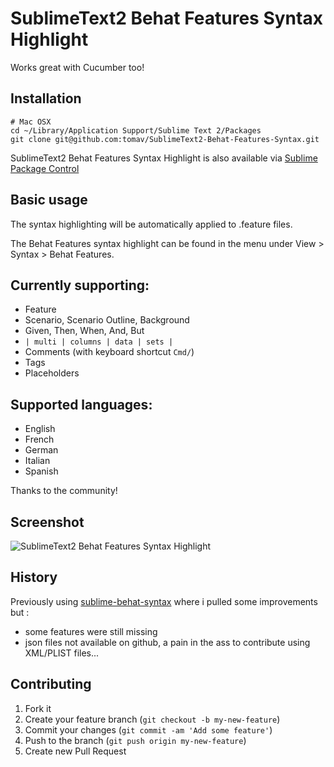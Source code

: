 # SublimeText2 Behat Features Syntax Highlight

Works great with Cucumber too! 

## Installation

    # Mac OSX
    cd ~/Library/Application Support/Sublime Text 2/Packages
    git clone git@github.com:tomav/SublimeText2-Behat-Features-Syntax.git

SublimeText2 Behat Features Syntax Highlight is also available via [Sublime Package Control](http://wbond.net/sublime_packages/package_control)

## Basic usage

The syntax highlighting will be automatically applied to .feature files.

The Behat Features syntax highlight can be found in the menu under View > Syntax > Behat Features.

## Currently supporting:
* Feature
* Scenario, Scenario Outline, Background
* Given, Then, When, And, But
* `| multi | columns | data | sets |`
* Comments (with keyboard shortcut `Cmd/`)
* Tags
* Placeholders

## Supported languages:
* English
* French
* German
* Italian
* Spanish

Thanks to the community!

## Screenshot

![SublimeText2 Behat Features Syntax Highlight](http://www.ifusio.com/wp-content/uploads/2012/11/Sublime-Text-2-Behat-Features.png)

## History

Previously using [sublime-behat-syntax](https://github.com/omissis/sublime-behat-syntax) where i pulled some improvements but :
* some features were still missing
* json files not available on github, a pain in the ass to contribute using XML/PLIST files...

## Contributing

1. Fork it
2. Create your feature branch (`git checkout -b my-new-feature`)
3. Commit your changes (`git commit -am 'Add some feature'`)
4. Push to the branch (`git push origin my-new-feature`)
5. Create new Pull Request